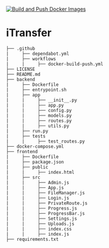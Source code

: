 [![Build and Push Docker Images](https://github.com/tiritibambix/iTransfer/actions/workflows/docker-build-push.yml/badge.svg)](https://github.com/tiritibambix/iTransfer_1minAI/actions/workflows/docker-build-push.yml)

# iTransfer
```
├── .github
|     ├── dependabot.yml
|     ├── workflows
|     |     ├── docker-build-push.yml
├── LICENSE
├── README.md
├── backend
|     ├── Dockerfile
|     ├── entrypoint.sh
|     ├── app
|     |     ├── __init__.py
|     |     ├── app.py
|     |     ├── config.py
|     |     ├── models.py
|     |     ├── routes.py
|     |     ├── utils.py
|     ├── run.py
|     ├── tests
|     |     ├── test_routes.py
├── docker-compose.yml
├── frontend
|     ├── Dockerfile
|     ├── package.json
|     ├── public
|     |     ├── index.html
|     ├── src
|     |     ├── Admin.js
|     |     ├── App.js
|     |     ├── FileManager.js
|     |     ├── Login.js
|     |     ├── PrivateRoute.js
|     |     ├── Progress.js
|     |     ├── ProgressBar.js
|     |     ├── Settings.js
|     |     ├── Uploads.js
|     |     ├── index.css
|     |     ├── index.js
├── requirements.txt
```

